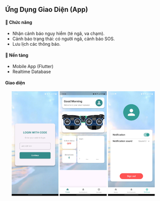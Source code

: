 ## Ứng Dụng Giao Diện (App)

#### 🧭 Chức năng

- Nhận cảnh báo nguy hiểm (té ngã, va chạm).
- Cảnh báo trạng thái: có người ngã, cảnh báo SOS.
- Lưu lịch các thông báo.

#### 📱 Nền tảng

- Mobile App (Flutter)
- Realtime Database

#### Giao diện

<p align="center">
  <img src="/img/Screenshot_20250611_135538.jpg" alt="Register" width="30%" />
  <img src="/img/Screenshot_20250611_135420.jpg" alt="Welcome" width="30%" />
  <img src="/img/Screenshot_20250611_135427.jpg" alt="Login" width="30%" />
</p>
